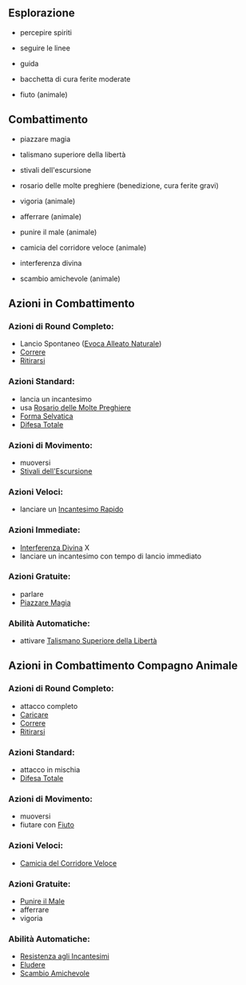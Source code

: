 
## Esplorazione
 - percepire spiriti
 - seguire le linee
 - guida
 - bacchetta di cura ferite moderate

 - fiuto (animale)

## Combattimento
 - piazzare magia
 - talismano superiore della libertà
 - stivali dell'escursione
 - rosario delle molte preghiere (benedizione, cura ferite gravi)

 - vigoria (animale)
 - afferrare (animale)
 - punire il male (animale)
 - camicia del corridore veloce (animale)

 - interferenza divina
 - scambio amichevole (animale)

## Azioni in Combattimento
### Azioni di Round Completo:
 - Lancio Spontaneo ([Evoca Alleato Naturale](https://golarion.altervista.org/wiki/Incantesimi/Evoca_Alleato_Naturale))
 - [Correre](https://golarion.altervista.org/wiki/Azioni_di_Round_Completo#Correre)
 - [Ritirarsi](https://golarion.altervista.org/wiki/Azioni_di_Round_Completo#Ritirarsi)
### Azioni Standard:
 - lancia un incantesimo
 - usa [Rosario delle Molte Preghiere](https://golarion.altervista.org/wiki/Rosario_delle_Molte_Preghiere)
 - [Forma Selvatica](https://golarion.altervista.org/wiki/Druido#Forma_Selvatica_(Sop))
 - [Difesa Totale](https://golarion.altervista.org/wiki/Azioni_Standard#Difesa_Totale)
### Azioni di Movimento:
 - muoversi
 - [Stivali dell'Escursione](https://golarion.altervista.org/wiki/Stivali_dell%27Escursione)
### Azioni Veloci:
 - lanciare un [Incantesimo Rapido](https://golarion.altervista.org/wiki/Incantesimi_Rapidi)
### Azioni Immediate:
 - [Interferenza Divina](https://golarion.altervista.org/wiki/Interferenza_Divina) X
 - lanciare un incantesimo con tempo di lancio immediato
### Azioni Gratuite:
 - parlare
 - [Piazzare Magia](https://golarion.altervista.org/wiki/Druido/Archetipi#Piazzare_Magia_(Sop))
### Abilità Automatiche:
 - attivare [Talismano Superiore della Libertà](https://golarion.altervista.org/wiki/Talismano_Superiore#Libert%C3%A0)

## Azioni in Combattimento Compagno Animale

### Azioni di Round Completo:
 - attacco completo
 - [Caricare](https://golarion.altervista.org/wiki/Carica)
 - [Correre](https://golarion.altervista.org/wiki/Azioni_di_Round_Completo#Correre)
 - [Ritirarsi](https://golarion.altervista.org/wiki/Azioni_di_Round_Completo#Ritirarsi)
### Azioni Standard:
 - attacco in mischia
 - [Difesa Totale](https://golarion.altervista.org/wiki/Azioni_Standard#Difesa_Totale)
### Azioni di Movimento:
 - muoversi
 - fiutare con [Fiuto](https://golarion.altervista.org/wiki/Fiuto)
### Azioni Veloci:
 - [Camicia del Corridore Veloce](https://golarion.altervista.org/wiki/Camicia_del_Corridore_Veloce)
### Azioni Gratuite:
 - [Punire il Male](https://golarion.altervista.org/wiki/Paladino#Punire_il_Male_(Sop))
 - afferrare
 - vigoria
### Abilità Automatiche:
 - [Resistenza agli Incantesimi](https://golarion.altervista.org/wiki/Resistenza_agli_Incantesimi)
 - [Eludere](https://golarion.altervista.org/wiki/Druido/Compagni_Animali#Eludere_(Str))
 - [Scambio Amichevole](https://golarion.altervista.org/wiki/Scambio_Amichevole)


